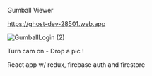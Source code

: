 Gumball Viewer

https://ghost-dev-28501.web.app

![GumballLogin (2)](https://user-images.githubusercontent.com/71734708/106510512-061ae100-649d-11eb-9cf8-bdc04d4509a4.png)


Turn cam on - Drop a pic !

React app w/ redux, firebase auth and firestore
